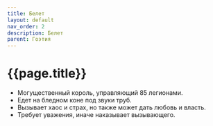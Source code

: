 ```yaml
---
title: Белет
layout: default
nav_order: 2
description: Белет
parent: Гоэтия
---
```


# {{page.title}}

- Могущественный король, управляющий 85 легионами.
- Едет на бледном коне под звуки труб.
- Вызывает хаос и страх, но также может дать любовь и власть.
- Требует уважения, иначе наказывает вызывающего.
